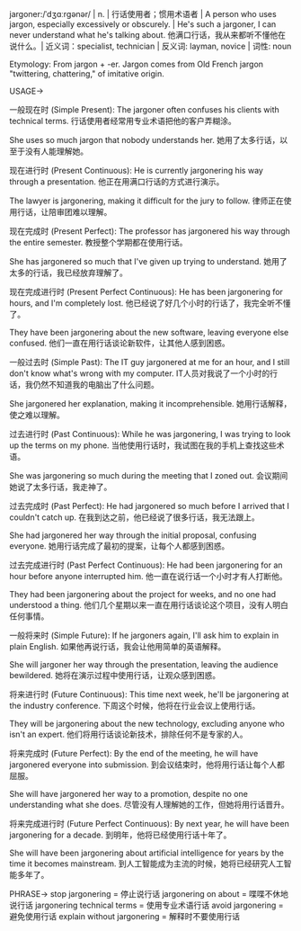 jargoner:/ˈdʒɑːrɡənər/ | n. | 行话使用者；惯用术语者 | A person who uses jargon, especially excessively or obscurely. | He's such a jargoner, I can never understand what he's talking about. 他满口行话，我从来都听不懂他在说什么。| 近义词：specialist, technician | 反义词: layman, novice | 词性: noun

Etymology:  From jargon + -er.  Jargon comes from Old French jargon "twittering, chattering," of imitative origin.

USAGE->

一般现在时 (Simple Present):
The jargoner often confuses his clients with technical terms. 行话使用者经常用专业术语把他的客户弄糊涂。

She uses so much jargon that nobody understands her. 她用了太多行话，以至于没有人能理解她。


现在进行时 (Present Continuous):
He is currently jargonering his way through a presentation. 他正在用满口行话的方式进行演示。

The lawyer is jargonering, making it difficult for the jury to follow. 律师正在使用行话，让陪审团难以理解。


现在完成时 (Present Perfect):
The professor has jargonered his way through the entire semester. 教授整个学期都在使用行话。

She has jargonered so much that I've given up trying to understand. 她用了太多的行话，我已经放弃理解了。


现在完成进行时 (Present Perfect Continuous):
He has been jargonering for hours, and I'm completely lost. 他已经说了好几个小时的行话了，我完全听不懂了。

They have been jargonering about the new software, leaving everyone else confused.  他们一直在用行话谈论新软件，让其他人感到困惑。


一般过去时 (Simple Past):
The IT guy jargonered at me for an hour, and I still don't know what's wrong with my computer.  IT人员对我说了一个小时的行话，我仍然不知道我的电脑出了什么问题。

She jargonered her explanation, making it incomprehensible. 她用行话解释，使之难以理解。


过去进行时 (Past Continuous):
While he was jargonering, I was trying to look up the terms on my phone. 当他使用行话时，我试图在我的手机上查找这些术语。

She was jargonering so much during the meeting that I zoned out.  会议期间她说了太多行话，我走神了。


过去完成时 (Past Perfect):
He had jargonered so much before I arrived that I couldn't catch up. 在我到达之前，他已经说了很多行话，我无法跟上。

She had jargonered her way through the initial proposal, confusing everyone. 她用行话完成了最初的提案，让每个人都感到困惑。


过去完成进行时 (Past Perfect Continuous):
He had been jargonering for an hour before anyone interrupted him.  他一直在说行话一个小时才有人打断他。

They had been jargonering about the project for weeks, and no one had understood a thing.  他们几个星期以来一直在用行话谈论这个项目，没有人明白任何事情。


一般将来时 (Simple Future):
If he jargoners again, I'll ask him to explain in plain English. 如果他再说行话，我会让他用简单的英语解释。

She will jargoner her way through the presentation, leaving the audience bewildered.  她将在演示过程中使用行话，让观众感到困惑。


将来进行时 (Future Continuous):
This time next week, he'll be jargonering at the industry conference.  下周这个时候，他将在行业会议上使用行话。

They will be jargonering about the new technology, excluding anyone who isn't an expert. 他们将用行话谈论新技术，排除任何不是专家的人。


将来完成时 (Future Perfect):
By the end of the meeting, he will have jargonered everyone into submission. 到会议结束时，他将用行话让每个人都屈服。

She will have jargonered her way to a promotion, despite no one understanding what she does.  尽管没有人理解她的工作，但她将用行话晋升。


将来完成进行时 (Future Perfect Continuous):
By next year, he will have been jargonering for a decade. 到明年，他将已经使用行话十年了。

She will have been jargonering about artificial intelligence for years by the time it becomes mainstream.  到人工智能成为主流的时候，她将已经研究人工智能多年了。


PHRASE->
stop jargonering = 停止说行话
jargonering on about = 喋喋不休地说行话
jargonering technical terms =  使用专业术语行话
avoid jargonering = 避免使用行话
explain without jargonering =  解释时不要使用行话
